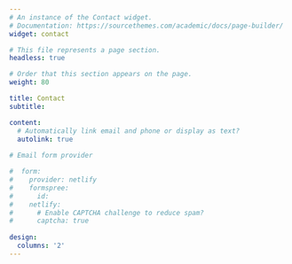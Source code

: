 ```yaml
---
# An instance of the Contact widget.
# Documentation: https://sourcethemes.com/academic/docs/page-builder/
widget: contact

# This file represents a page section.
headless: true

# Order that this section appears on the page.
weight: 80

title: Contact
subtitle:

content:
  # Automatically link email and phone or display as text?
  autolink: true
  
# Email form provider

#  form:
#    provider: netlify
#    formspree:
#      id:
#    netlify:
#      # Enable CAPTCHA challenge to reduce spam?
#      captcha: true
  
design:
  columns: '2'
---
```

